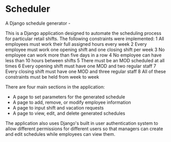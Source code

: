 # Scheduler
A Django schedule generator -

This is a Django application designed to automate the scheduling process for particular retail shifts. The following constraints were implemented:
1 All employees must work their full assigned hours every week
2 Every employee must work one opening shift and one closing shift per week
3 No employee can work more than five days in a row
4 No employee can have less than 10 hours between shifts
5 There must be an MOD scheduled at all times
6 Every opening shift must have one MOD and two regular staff
7 Every closing shift must have one MOD and three regular staff
8 All of these constraints must be held from week to week

There are four main sections in the application:
* A page to set parameters for the generated schedule
* A page to add, remove, or modify employee information
* A page to input shift and vacation requests
* A page to view, edit, and delete generated schedules

The application also uses Django's built in user authentication system to allow different permissions for different users so that managers can create and edit schedules while employees can view them.
